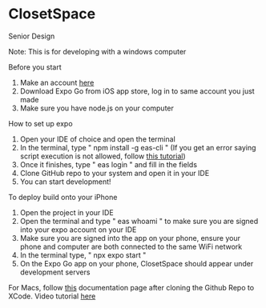 # ClosetSpace
Senior Design

Note: This is for developing with a windows computer

Before you start
1. Make an account [here](https://expo.dev)
2. Download Expo Go from iOS app store, log in to same account you just made
3. Make sure you have node.js on your computer

How to set up expo
1. Open your IDE of choice and open the terminal
2. In the terminal, type " npm install -g eas-cli " (If you get an error saying script execution is not allowed, follow [this tutorial](https://winbuzzer.com/2020/07/10/how-to-enable-powershell-scripts-in-windows-10-via-powershell-execution-policy-xcxwbt/))
3. Once it finishes, type " eas login " and fill in the fields
4. Clone GitHub repo to your system and open it in your IDE
5. You can start development!

To deploy build onto your iPhone
1. Open the project in your IDE
2. Open the terminal and type " eas whoami " to make sure you are signed into your expo account on your IDE
3. Make sure you are signed into the app on your phone, ensure your phone and computer are both connected to the same WiFi network
4. In the terminal type, " npx expo start "
5. On the Expo Go app on your phone, ClosetSpace should appear under development servers

For Macs, follow [this](https://developer.apple.com/documentation/xcode/running-your-app-in-simulator-or-on-a-device) documentation page after cloning the Github Repo to XCode.
Video tutorial [here](https://www.youtube.com/watch?v=DloY4tyzKDA)
